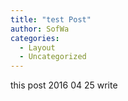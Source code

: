 ```yaml
---
title: "test Post"
author: SofWa
categories:
  - Layout
  - Uncategorized
---
```


this post 2016 04 25 write
